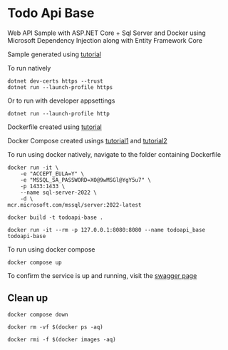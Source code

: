 # Todo Api Base
Web API Sample with ASP.NET Core + Sql Server and Docker using Microsoft Dependency Injection along with Entity Framework Core

Sample generated using [tutorial](https://learn.microsoft.com/en-us/aspnet/core/tutorials/first-web-api?view=aspnetcore-8.0&tabs=visual-studio-code)

To run natively
```
dotnet dev-certs https --trust
dotnet run --launch-profile https
```

Or to run with developer appsettings
```
dotnet run --launch-profile http
```

Dockerfile created using [tutorial](https://learn.microsoft.com/en-us/dotnet/core/docker/build-container?tabs=linux&pivots=dotnet-9-0)

Docker Compose created usings [tutorial1](https://www.twilio.com/en-us/blog/developers/community/containerize-your-aspdotnet-core-application-and-sql-server-with-docker) and [tutorial2](https://www.twilio.com/en-us/blog/developers/community/containerize-your-sql-server-with-docker-and-aspnet-core-with-ef-core)

To run using docker natively, navigate to the folder containing Dockerfile
```
docker run -it \
    -e "ACCEPT_EULA=Y" \
    -e "MSSQL_SA_PASSWORD=XO@9wMSGl@YgY5u7" \
    -p 1433:1433 \
    --name sql-server-2022 \
    -d \
mcr.microsoft.com/mssql/server:2022-latest

docker build -t todoapi-base .

docker run -it --rm -p 127.0.0.1:8080:8080 --name todoapi_base todoapi-base
```

To run using docker compose
```
docker compose up
```

To confirm the service is up and running, visit the [swagger page](http://localhost:8080/swagger/index.html)

## Clean up
```
docker compose down

docker rm -vf $(docker ps -aq)

docker rmi -f $(docker images -aq)
```